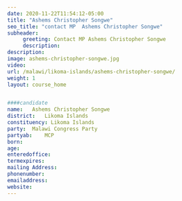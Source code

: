 ```yaml
---
date: 2020-11-22T11:54:12-05:00
title: "Ashems Christopher Songwe"
seo_title: "contact MP 	Ashems Christopher Songwe"
subheader:
     greeting: Contact MP Ashems Christopher Songwe
     description: 
description: 
image: ashems-christopher-songwe.jpg
video: 
url: /malawi/likoma-islands/ashems-christopher-songwe/
weight: 1
layout: course_home


####candidate
name:	Ashems Christopher Songwe
district:	Likoma Islands
constituency: Likoma Islands
party:	Malawi Congress Party
partyab:	MCP
born:
age: 
enteredoffice:	
termexpires:	
mailing Address:
phonenumber:	
emailaddress:	
website:	
---
```


